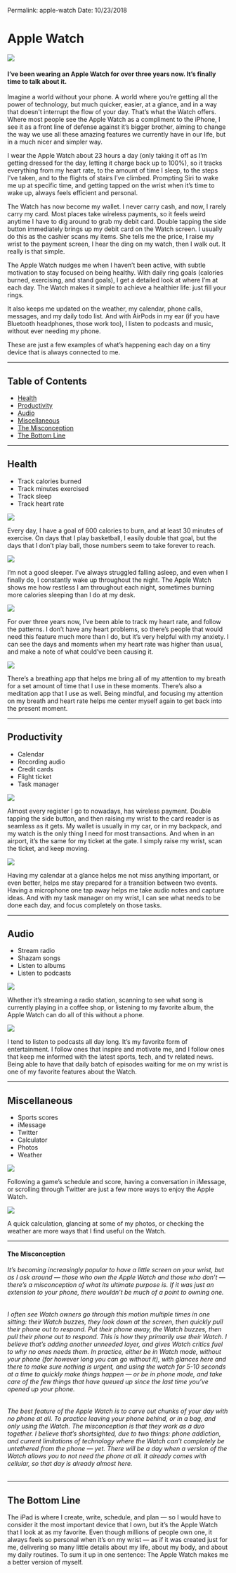 
Permalink: apple-watch
Date: 10/23/2018

# Apple Watch

![][image-1]

#### **I’ve been wearing an Apple Watch for over three years now. It’s finally time to talk about it.**

Imagine a world without your phone. A world where you’re getting all the power of technology, but much quicker, easier, at a glance, and in a way that doesn't interrupt the flow of your day. That’s what the Watch offers. Where most people see the Apple Watch as a compliment to the iPhone, I see it as a front line of defense against it’s bigger brother, aiming to change the way we use all these amazing features we currently have in our life, but in a much nicer and simpler way.

I wear the Apple Watch about 23 hours a day (only taking it off as I’m getting dressed for the day, letting it charge back up to 100%), so it tracks everything from my heart rate, to the amount of time I sleep, to the steps I’ve taken, and to the flights of stairs I’ve climbed. Prompting Siri to wake me up at specific time, and getting tapped on the wrist when it’s time to wake up, always feels efficient and personal.

The Watch has now become my wallet. I never carry cash, and now, I rarely carry my card. Most places take wireless payments, so it feels weird anytime I have to dig around to grab my debit card. Double tapping the side button immediately brings up my debit card on the Watch screen. I usually do this as the cashier scans my items. She tells me the price, I raise my wrist to the payment screen, I hear the ding on my watch, then I walk out. It really is that simple.

The Apple Watch nudges me when I haven’t been active, with subtle motivation to stay focused on being healthy. With daily ring goals (calories burned, exercising, and stand goals), I get a detailed look at where I’m at each day. The Watch makes it simple to achieve a healthier life: just fill your rings.

It also keeps me updated on the weather, my calendar, phone calls, messages, and my daily todo list. And with AirPods in my ear (if you have Bluetooth headphones, those work too), I listen to podcasts and music, without ever needing my phone.

These are just a few examples of what’s happening each day on a tiny device that is always connected to me.

---- 

## Table of Contents

- [Health][1]
- [Productivity][2]
- [Audio][3]
- [Miscellaneous][4]
- [The Misconception][5]
- [The Bottom Line][6]

---- 

## Health

- Track calories burned
- Track minutes exercised
- Track sleep
- Track heart rate

![][image-2]

Every day, I have a goal of 600 calories to burn, and at least 30 minutes of exercise. On days that I play basketball, I easily double that goal, but the days that I don’t play ball, those numbers seem to take forever to reach.

![][image-3] 

I’m not a good sleeper. I’ve always struggled falling asleep, and even when I finally do, I constantly wake up throughout the night. The Apple Watch shows me how restless I am throughout each night, sometimes burning more calories sleeping than I do at my desk.

![][image-4]

For over three years now, I’ve been able to track my heart rate, and follow the patterns. I don’t have any heart problems, so there’s people that would need this feature much more than I do, but it’s very helpful with my anxiety. I can see the days and moments when my heart rate was higher than usual, and make a note of what could’ve been causing it.

![][image-5]

There’s a breathing app that helps me bring all of my attention to my breath for a set amount of time that I use in these moments. There’s also a meditation app that I use as well. Being mindful, and focusing my attention on my breath and heart rate helps me center myself again to get back into the present moment.

---- 

## Productivity

- Calendar
- Recording audio
- Credit cards
- Flight ticket
- Task manager

![][image-6]

Almost every register I go to nowadays, has wireless payment. Double tapping the side button, and then raising my wrist to the card reader is as seamless as it gets. My wallet is usually in my car, or in my backpack, and my watch is the only thing I need for most transactions. And when in an airport, it’s the same for my ticket at the gate. I simply raise my wrist, scan the ticket, and keep moving.

![][image-7]

Having my calendar at a glance helps me not miss anything important, or even better, helps me stay prepared for a transition between two events. Having a microphone one tap away helps me take audio notes and capture ideas. And with my task manager on my wrist, I can see what needs to be done each day, and focus completely on those tasks.

---- 

## Audio

- Stream radio
- Shazam songs
- Listen to albums
- Listen to podcasts

![][image-8]

Whether it’s streaming a radio station, scanning to see what song is currently playing in a coffee shop, or listening to my favorite album, the Apple Watch can do all of this without a phone. 

![][image-9]

I tend to listen to podcasts all day long. It’s my favorite form of entertainment. I follow ones that inspire and motivate me, and I follow ones that keep me informed with the latest sports, tech, and tv related news. Being able to have that daily batch of episodes waiting for me on my wrist is one of my favorite features about the Watch.

---- 

## Miscellaneous

- Sports scores
- iMessage
- Twitter
- Calculator
- Photos
- Weather

![][image-10]

Following a game’s schedule and score, having a conversation in iMessage, or scrolling through Twitter are just a few more ways to enjoy the Apple Watch.

![][image-11]

A quick calculation, glancing at some of my photos, or checking the weather are more ways that I find useful on the Watch.

---- 

#### The Misconception

###### It’s becoming increasingly popular to have a little screen on your wrist, but as I ask around — those who own the Apple Watch and those who don’t — there’s a misconception of what its ultimate purpose is. If it was just an extension to your phone, there wouldn’t be much of a point to owning one.

###### I often see Watch owners go through this motion multiple times in one sitting: their Watch buzzes, they look down at the screen, then quickly pull their phone out to respond. Put their phone away, the Watch buzzes, then pull their phone out to respond. This is how they primarily use their Watch. I believe that’s adding another unneeded layer, and gives Watch critics fuel to why no ones needs them. In practice, either be in Watch mode, without your phone (for however long you can go without it), with glances here and there to make sure nothing is urgent, and using the watch for 5-10 seconds at a time to quickly make things happen — or be in phone mode, and take care of the few things that have queued up since the last time you’ve opened up your phone.

###### The best feature of the Apple Watch is to carve out chunks of your day with no phone at all. To practice leaving your phone behind, or in a bag, and only using the Watch. The misconception is that they work as a duo together. I believe that’s shortsighted, due to two things: phone addiction, and current limitations of technology where the Watch can’t *completely* be untethered from the phone — yet. There will be a day when a version of the Watch allows you to not need the phone at all. It already comes with cellular, so that day is already almost here.

---- 

## The Bottom Line

The iPad is where I create, write, schedule, and plan — so I would have to consider it the most important device that I own, but it’s the Apple Watch that I look at as my favorite. Even though millions of people own one, it always feels so personal when it’s on my wrist — as if it was created just for me, delivering so many little details about my life, about my body, and about my daily routines. To sum it up in one sentence: The Apple Watch makes me a better version of myself.

[1]:	#health
[2]:	#productivity
[3]:	#audio
[4]:	#miscellaneous
[5]:	#the-misconception
[6]:	#the-bottom-line

[image-1]:	https://i.imgur.com/Vm0yrA4.png
[image-2]:	https://i.imgur.com/1NE4nHk.png
[image-3]:	https://i.imgur.com/MjRAK14.png
[image-4]:	https://i.imgur.com/yMXHDvA.png
[image-5]:	https://i.imgur.com/vdlGGgI.jpg
[image-6]:	https://i.imgur.com/ZeEaaB2.png
[image-7]:	https://i.imgur.com/NKgqoM9.png
[image-8]:	https://i.imgur.com/RBgowuN.png
[image-9]:	https://i.imgur.com/tTDSkLF.png
[image-10]:	https://i.imgur.com/HKNjVJj.png
[image-11]:	https://i.imgur.com/p8pRJuH.png